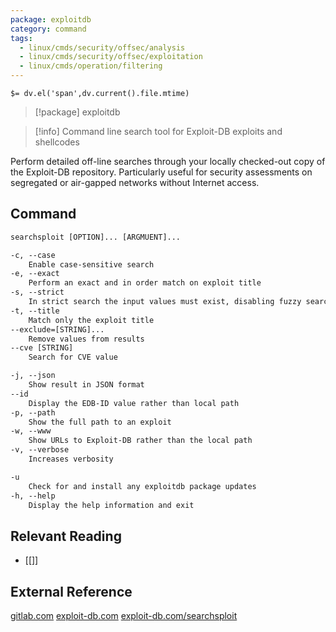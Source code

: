 ```yaml
---
package: exploitdb
category: command
tags:
  - linux/cmds/security/offsec/analysis
  - linux/cmds/security/offsec/exploitation
  - linux/cmds/operation/filtering
---
```


`$= dv.el('span',dv.current().file.mtime)`
> [!package] exploitdb

> [!info] Command line search tool for Exploit-DB exploits and shellcodes

Perform detailed off-line searches through your locally checked-out copy of the Exploit-DB repository. Particularly useful for security assessments on segregated or air-gapped networks without Internet access.

## Command
```txt
searchsploit [OPTION]... [ARGMUENT]...

-c, --case
	Enable case-sensitive search
-e, --exact
	Perform an exact and in order match on exploit title
-s, --strict
	In strict search the input values must exist, disabling fuzzy search for version range
-t, --title
	Match only the exploit title
--exclude=[STRING]...
	Remove values from results
--cve [STRING]
	Search for CVE value

-j, --json
	Show result in JSON format
--id
	Display the EDB-ID value rather than local path
-p, --path
	Show the full path to an exploit
-w, --www
	Show URLs to Exploit-DB rather than the local path
-v, --verbose
	Increases verbosity

-u
	Check for and install any exploitdb package updates
-h, --help
	Display the help information and exit
```

## Relevant Reading
- [[]]

## External Reference
[gitlab.com](https://www.gitlab.com/exploit-database/exploitdb)
[exploit-db.com](https://www.exploit-db.com/)
[exploit-db.com/searchsploit](https://www.exploit-db.com/searchsploit)
